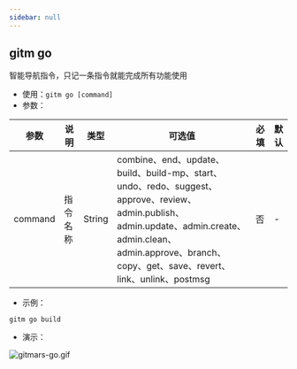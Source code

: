 ```yaml
---
sidebar: null
---
```


## gitm go

智能导航指令，只记一条指令就能完成所有功能使用

- 使用：`gitm go [command]`
- 参数：

<div class="table-prop">

| 参数    | 说明     | 类型   | 可选值                                                                                                                                                                                                            | 必填 | 默认 |
| ------- | -------- | ------ | ----------------------------------------------------------------------------------------------------------------------------------------------------------------------------------------------------------------- | ---- | ---- |
| command | 指令名称 | String | combine、end、update、build、build-mp、start、undo、redo、suggest、approve、review、admin.publish、admin.update、admin.create、admin.clean、admin.approve、branch、copy、get、save、revert、link、unlink、postmsg | 否   | -    |

</div>

- 示例：

```shell
gitm go build
```

- 演示：

![gitmars-go.gif](https://raw.githubusercontent.com/saqqdy/gitmars/master/static/img/gitmars-go.gif)
